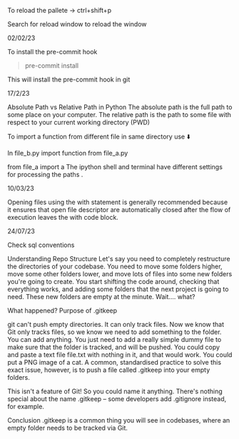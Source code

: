 To reload the pallete → ctrl+shift+p

Search for reload window to reload the window

02/02/23

To install the pre-commit hook

>pre-commit install

This will install the pre-commit hook in git

17/2/23

Absolute Path vs Relative Path in Python
The absolute path is the full path to some place on your computer. The relative path is the path to some file with respect to your current working directory (PWD)

To import a function from different file in same directory use :arrow_down: 

In file_b.py import function from file_a.py



from file_a import a
The ipython shell and terminal have different settings for processing the paths .

10/03/23

Opening files using the with statement is generally recommended because it ensures that open file descriptor are automatically closed after the flow of execution leaves the with code block.

24/07/23

Check sql conventions 

Understanding Repo Structure
Let's say you need to completely restructure the directories of your codebase. You need to move some folders higher, move some other folders lower, and move lots of files into some new folders you're going to create. You start shifting the code around, checking that everything works, and adding some folders that the next project is going to need. These new folders are empty at the minute.  Wait.... what?

What happened?
Purpose of .gitkeep

git can't push empty directories. It can only track files. Now we know that Git only tracks files, so we know we need to add something to the folder. You can add anything. You just need to add a really simple dummy file to make sure that the folder is tracked, and will be pushed. You could copy and paste a text file file.txt with nothing in it, and that would work. You could put a PNG image of a cat. A common, standardised practice to solve this exact issue, however, is to push a file called .gitkeep into your empty folders.

This isn't a feature of Git! So you could name it anything. There's nothing special about the name .gitkeep – some developers add .gitignore instead, for example.

Conclusion
.gitkeep is a common thing you will see in codebases, where an empty folder needs to be tracked via Git.
